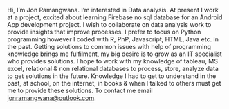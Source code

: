 Hi, I’m Jon Ramangwana.
I’m interested in Data analysis.
At present I work at a project, excited about learning Firebase no sql database for an Android App development project.
I wish to collaborate on data analysis work to provide insights that improve processes.
I prefer to focus on Python programming however I coded with R, PhP, Javascript, HTML, Java etc. in the past. 
Getting solutions to common issues with help of programming knowledge brings me fulfilment, my big desire is to grow as an IT specialist who provides solutions.
I hope to work with my knowledge of tableau, MS excel, relational & non relational databases to process, store, analyze data to get solutions in the future. 
Knowledge I had to get to understand in the past, at school, on the internet, in books & when I talked to others must get me to provide these solutions. 
To contact me email jonramangwana@outlook.com.

